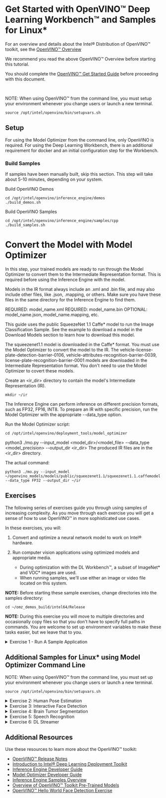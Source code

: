 
# Get Started with OpenVINO™ Deep Learning Workbench™ and Samples for Linux*

For an overview and details about the Intel® Distribution of OpenVINO™ toolkit, see the [OpenVINO™ Overview](OpenVINO_Overview.md)

We recommend you read the above OpenVINO™ Overview before starting this tutorial.   

You should complete the [OpenVINO™ Get Started Guide](https://docs.openvinotoolkit.org/latest/_docs_get_started_get_started_linux.html) before proceeding with this document.

<br>

NOTE: When using OpenVINO™ from the command line, you must setup your environment whenever you change users or launch a new terminal.

    source /opt/intel/openvino/bin/setupvars.sh

## <a name="Setup"></a> Setup
For using the Model Optimizer from the command line, only OpenVINO is required.  For using the Deep Learning Workbench, there is an additional requirement for docker and an initial configuration step for the Workbench.


### Build Samples
If samples have been manually built, skip this section.  This step will take about 5-10 minutes, depending on your system.

Build OpenVINO Demos

```
cd /opt/intel/openvino/inference_engine/demos
./build_demos.sh
```
Build OpenVINO Samples
```
cd /opt/intel/openvino/inference_engine/samples/cpp
./build_samples.sh
```

# Convert the Model with Model Optimizer

In this step, your trained models are ready to run through the Model Optimizer to convert them to the Intermediate Representation format. This is required before using the Inference Engine with the model.

Models in the IR format always include an .xml and .bin file, and may also include other files, like .json, .mapping, or others. Make sure you have these files in the same directory for the Inference Engine to find them.

REQUIRED: model_name.xml
REQUIRED: model_name.bin
OPTIONAL: model_name.json, model_name.mapping, etc.

This guide uses the public SqueezeNet 1.1 Caffe* model to run the Image Classification Sample. See the example to download a model in the Download Models section to learn how to download this model.

The squeezenet1.1 model is downloaded in the Caffe* format. You must use the Model Optimizer to convert the model to the IR. The vehicle-license-plate-detection-barrier-0106, vehicle-attributes-recognition-barrier-0039, license-plate-recognition-barrier-0001 models are downloaded in the Intermediate Representation format. You don't need to use the Model Optimizer to covert these models.

Create an <ir_dir> directory to contain the model's Intermediate Representation (IR).

```
mkdir ~/ir
```

The Inference Engine can perform inference on different precision formats, such as FP32, FP16, INT8. To prepare an IR with specific precision, run the Model Optimizer with the appropriate --data_type option.

Run the Model Optimizer script:

```
cd /opt/intel/openvino/deployment_tools/model_optimizer
```

python3 ./mo.py --input_model <model_dir>/<model_file> --data_type <model_precision> --output_dir <ir_dir>
The produced IR files are in the <ir_dir> directory.

The actual command:
```
python3 ./mo.py --input_model ~/openvino_models/models/public/squeezenet1.1/squeezenet1.1.caffemodel --data_type FP32 --output_dir ~/ir
```

## <a name="Exercises"></a> Exercises

The following series of exercises guide you through using samples of increasing complexity. As you move through each exercise you will get a sense of how to use OpenVINO™ in more sophisticated use cases. 

In these exercises, you will:

1. Convert and optimize a neural network model to work on Intel® hardware.
	
2. Run computer vision applications using optimized models and appropriate media.

    - During optimization with the DL Workbench™, a subset of ImageNet* and VOC* images are used.
    - When running samples, we'll use either an image or video file located on this system.

**NOTE:** Before starting these sample exercises, change directories into the samples directory:

`cd ~/omz_demos_build/intel64/Release`

**NOTE:** During this exercise you will move to multiple directories and occasionally copy files so that you don't have to specify full paths in commands.  You are welcome to set up environment variables to make these tasks easier, but we leave that to you.

<details>
   <summary>Exercise 1 - Run A Sample Application</summary>
    
### <a name="run-sample-application"></a> Exercise 1 - Run A Sample Application 

Convert a model using the Model Optimizer then use a sample application to load the model and run inference.

In this section, you will convert an FP32 model suitable for running on a CPU.

**Prepare the Software Environment**

1. Set up the environment variables when logging in, changing users, or launching a new terminal. (Detail above.)

2. Make a destination directory for the FP32 SqueezeNet* Model:

    `mkdir ~/squeezenet1.1_FP32`
    
    `cd ~/squeezenet1.1_FP32`
    
**Convert and Optimize a Neural Network Model from Caffe* **

Use the Model Optimizer to convert an FP32 SqueezeNet* Caffe* model into an optimized Intermediate Representation (IR):

```
python3 /opt/intel/openvino/deployment_tools/model_optimizer/mo.py --input_model ~/openvino_models/models/public/squeezenet1.1/squeezenet1.1.caffemodel --data_type FP32 --output_dir .
```

**Prepare the Data (Media) or Dataset**

NOTE: In this case, it's a single image.

1.  Copy the labels file to the same location as the IR model.

    `cp ~/openvino_models/ir/public/squeezenet1.1/FP16/squeezenet1.1.labels .`
    
    - Tip: The labels file contains the classes used by this SqueezeNet* model. 
    - If it's is in the same directory as the model, the inference results will show text in addition to confidence percentages.

2.  Copy a sample image to the release directory. You will use this with your optimized model:

    `sudo cp /opt/intel/openvino/deployment_tools/demo/car.png  .`

**Run the Sample Application**

1. Once your setup is complete, you're ready to run a sample application:

     `~/inference_engine_samples_build/intel64/Release/classification_sample_async -i car.png -m ~/squeezenet1.1_FP32/squeezenet1.1.xml -d CPU`

2. **Note:** You can usually see an application's help information (parameters, etc.) by using `-h`.

    `~/inference_engine_samples_build/intel64/Release/classification_sample_async -h`

</details>

## Additional Samples for Linux* using Model Optimizer Command Line

NOTE: When using OpenVINO™ from the command line, you must set up your environment whenever you change users or launch a new terminal.

    source /opt/intel/openvino/bin/setupvars.sh

<details>
    <summary>Exercise 2: Human Pose Estimation</summary>

This demo detects people and draws a stick figure to show limb positions. This model has already been converted for use with the Intel® Distribution of OpenVINO™ toolkit.

- Requires downloading the human-pose-estimation-0001 (ICV) Model.
- Requires video or camera input.

Example Syntax:

- human_pose_estimation_demo -i path/to/video -m path/to/model/human-pose-estimation-0001.xml -d CPU

**Steps to Run the Human Pose Demo:**

1. Set up the environment variables:

    `source /opt/intel/openvino/bin/setupvars.sh`

2. Move to the Model Downloader Directory:

    `cd /opt/intel/openvino/deployment_tools/tools/model_downloader/`

3. Find a suitable model:

    `python3 info_dumper.py --print_all |grep pose`

**Note:** `info_dumper.py` is a script that can list details about every model available in the Intel® Model Zoo. Models can also be manually downloaded from the Open Model Zoo GitHub page.

4. Download the model:

    `sudo ./downloader.py --name human-pose*`

5. Move the model to a more convenient location:

    `mkdir ~/ir`

    `cp /opt/intel/openvino/deployment_tools/tools/model_downloader/intel/human-pose-estimation-0001/FP32/human-pose-estimation-0001* ~/ir/`

6. Download an appropriate video:

    Open a web browser to the following URL and download the video: 
https://www.pexels.com/video/couple-dancing-on-sunset-background-2035509/

    Rename the video for convenience:

    `mv ~/Downloads/Pexels\ Videos\ 2035509.mp4 ~/Videos/humpose.mp4`

7. Run the sample:

    `cd ~/omz_demos_build/intel64/Release/`

    `./human_pose_estimation_demo -i ~/Videos/humpose.mp4 -m ~/ir/human-pose-estimation-0001.xml -d CPU`

</details>

<details>
    <summary>Exercise 3: Interactive Face Detection</summary>

The face detection demo draws bounding boxes around faces, and optionally feeds the output of the primary model to additional models. This model has already been converted for use with OpenVINO™.

The Face Detection Demo supports face detection, plus optional functions:

- Age-gender recognition
- Emotion recognition
- Head pose
- Facial landmark display

Example Syntax:
- interactive_face_detection_demo -i path/to/video -m path/to/face/model -d CPU

Steps:

1.	Find and download an appropriate face detection model.  There are several available in the Intel® Model Zoo.
    - You can access the [Pretrained Models](https://software.intel.com/en-us/openvino-toolkit/documentation/pretrained-models) page from the OpenVINO™ documentation to review model options.
    - You may need to try out different models to find one that works, or that works best for your scenario.
2.	Find and download a video that features faces.
3.	Run the demo with just the face detection model.
4.	**OPTIONAL:** Run the demo using additional models (age-gender, emotion recognition, head pose, etc.).
    Note that when you use multiple models, there is always a primary model that is used followed by a number of optional models that use the output from the initial model.

</details>

<details>
    <summary>Exercise 4: Brain Tumor Segmentation</summary>

For this next exercise, we'll redirect you to another page.  Please return here after completion.

[Brain Tumor Segmentation Sample](https://github.com/david-drew/OpenVINO-Samples/tree/master/brain_tumor_segmentation/README.md)

</details>

<details>
	<summary>Exercise 5: Speech Recognition</summary>
For this exercise, we'll redirect you to the 

For more information about how OpenVINO works with audio, review [this page](https://docs.openvinotoolkit.org/latest/openvino_inference_engine_samples_speech_libs_and_demos_Speech_libs_and_demos.html).
Then read through the documentation for the [Speech Recognition Demo](https://docs.openvinotoolkit.org/latest/openvino_inference_engine_samples_speech_libs_and_demos_Live_speech_recognition_demo.html).

To run the demo:
1. Download the gettysburg address from [here](https://www2.cs.uic.edu/~i101/SoundFiles/gettysburg.wav).
2. Launch the demo, point it at the wav file, and execute it. 


</details>

<details>
	<summary>Exercise 6: DL Streamer</summary>
	
The DL Streamer is a command-line tool and API for integrating OpenVINO into a media analytics pipeline.  It supports OpenVINO, GStreamer, Mosquitto, Kafka, and a variety of other technologies.

Follow the link below, read through the documentation, then do the tutorial.
	
[DL Streamer Documentation and Tutorial](DL_Streamer/README.md)
</details>

## Additional Resources

Use these resources to learn more about the OpenVINO™ toolkit:

* [OpenVINO™ Release Notes](https://software.intel.com/en-us/articles/OpenVINO-RelNotes)
* [Introduction to Intel® Deep Learning Deployment Toolkit](./docs/IE_DG/Introduction.md)
* [Inference Engine Developer Guide](./docs/IE_DG/Deep_Learning_Inference_Engine_DevGuide.md)
* [Model Optimizer Developer Guide](./docs/MO_DG/Deep_Learning_Model_Optimizer_DevGuide.md)
* [Inference Engine Samples Overview](./docs/IE_DG/Samples_Overview.md)
* [Overview of OpenVINO™ Toolkit Pre-Trained Models](./docs/Pre_Trained_Models.md)
* [OpenVINO™ Hello World Face Detection Exercise](https://github.com/intel-iot-devkit/inference-tutorials-generic)

